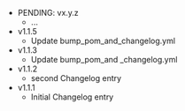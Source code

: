 * PENDING: vx.y.z
    * ...
* v1.1.5
    * Update bump_pom_and_changelog.yml
* v1.1.3
    * Update bump_pom_and _changelog.yml
* v1.1.2
    * second Changelog entry
* v1.1.1
    * Initial Changelog entry
